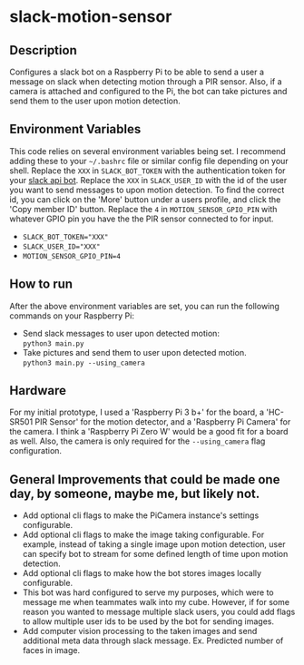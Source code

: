 # slack-motion-sensor 
## Description
Configures a slack bot on a Raspberry Pi to be able to send a user a message on slack when detecting motion through a PIR sensor. Also, if a camera is attached and configured to the Pi, the bot can take pictures and send them to the user upon motion detection. 

## Environment Variables
This code relies on several environment variables being set. I recommend adding these to your `~/.bashrc` file or similar config file depending on your shell. Replace the `XXX` in `SLACK_BOT_TOKEN` with the authentication token for your [slack api bot](https://api.slack.com/). Replace the `XXX` in `SLACK_USER_ID` with the id of the user you want to send messages to upon motion detection. To find the correct id, you can click on the 'More' button under a users profile, and click the 'Copy member ID' button. Replace the `4` in `MOTION_SENSOR_GPIO_PIN` with whatever GPIO pin you have the the PIR sensor connected to for input.

- `SLACK_BOT_TOKEN="XXX"`
- `SLACK_USER_ID="XXX"`
- `MOTION_SENSOR_GPIO_PIN=4`

## How to run
After the above environment variables are set, you can run the following commands on your Raspberry Pi:
- Send slack messages to user upon detected motion:<br>`python3 main.py`
- Take pictures and send them to user upon detected motion.<br>`python3 main.py --using_camera`

## Hardware
For my initial prototype, I used a 'Raspberry Pi 3 b+' for the board, a 'HC-SR501 PIR Sensor' for the motion detector, and a 'Raspberry Pi Camera' for the camera. I think a 'Raspberry Pi Zero W' would be a good fit for a board as well. Also, the camera is only required for the `--using_camera` flag configuration.

## General Improvements that could be made one day, by someone, maybe me, but likely not.
- Add optional cli flags to make the PiCamera instance's settings configurable. 
- Add optional cli flags to make the image taking configurable. For example, instead of taking a single image upon motion detection, user can specify bot to stream for some defined length of time upon motion detection.
- Add optional cli flags to make how the bot stores images locally configurable.
- This bot was hard configured to serve my purposes, which were to message me when teammates walk into my cube. However, if for some reason you wanted to message multiple slack users, you could add flags to allow multiple user ids to be used by the bot for sending images.
- Add computer vision processing to the taken images and send additional meta data through slack message. Ex. Predicted number of faces in image.